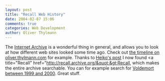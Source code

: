 ```yaml
---
layout: post
title: "Recall Web History"
date: 2004-02-07 15:06
comments: true
categories: Web Development
author: Oliver Thylmann
---
```



The [Internet Archive](http://www.archive.org/) is a wonderful thing in general, and allows you to look at how different web sites looked some time ago. Check out [the timeline on oliver.thylmann.com](http://web.archive.org/web/*/oliver.thylmann.com) for example. Thanks to [Heiko's post](http://www.hebig.com/archives/001940.shtml) I now found &lt;a title=&quot;Recall&quot; href=&quot;http://recall.archive.org/&quot;&gt;Recall, which makes the entire archive searchable. You can for example search for [Voldemort between 1999 and 2000](http://recall.archive.org/search?query=Voldemort&amp;afterMonth=%A0&amp;afterYear=1999&amp;beforeMonth=Today&amp;beforeYear=2000). Great stuff.


